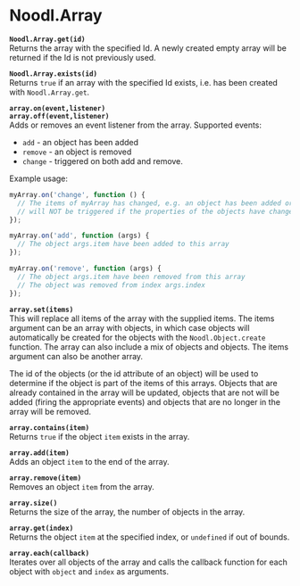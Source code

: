# Noodl.Array

**`Noodl.Array.get(id)`**  
Returns the array with the specified Id. A newly created empty array will be
returned if the Id is not previously used.

**`Noodl.Array.exists(id)`**  
Returns `true` if an array with the specified Id exists,
i.e. has been created with `Noodl.Array.get`.

**`array.on(event,listener)`**  
**`array.off(event,listener)`**  
Adds or removes an event listener from the array.
Supported events:

- `add` - an object has been added
- `remove` - an object is removed
- `change` - triggered on both add and remove.

Example usage:

```javascript
myArray.on('change', function () {
  // The items of myArray has changed, e.g. an object has been added or removed
  // will NOT be triggered if the properties of the objects have changed
});

myArray.on('add', function (args) {
  // The object args.item have been added to this array
});

myArray.on('remove', function (args) {
  // The object args.item have been removed from this array
  // The object was removed from index args.index
});
```

**`array.set(items)`**  
This will replace all items of the array with the supplied items.
The items argument can be an array with objects, in which case objects will automatically be created
for the objects with the `Noodl.Object.create` function. The array can also include a mix of
objects and objects. The items argument can also be another array.

The id of the objects (or the id attribute of an object) will be used to determine if the object is
part of the items of this arrays. Objects that are already contained in the array
will be updated, objects that are not will be added (firing the appropriate events)
and objects that are no longer in the array will be removed.

**`array.contains(item)`**  
Returns `true` if the object `item` exists in the array.

**`array.add(item)`**  
Adds an object `item` to the end of the array.

**`array.remove(item)`**  
Removes an object `item` from the array.

**`array.size()`**  
Returns the size of the array, the number of objects in the array.

**`array.get(index)`**  
Returns the object `item` at the specified index, or `undefined` if out of bounds.

**`array.each(callback)`**  
Iterates over all objects of the array and calls the callback function for each object
with `object` and `index` as arguments.
